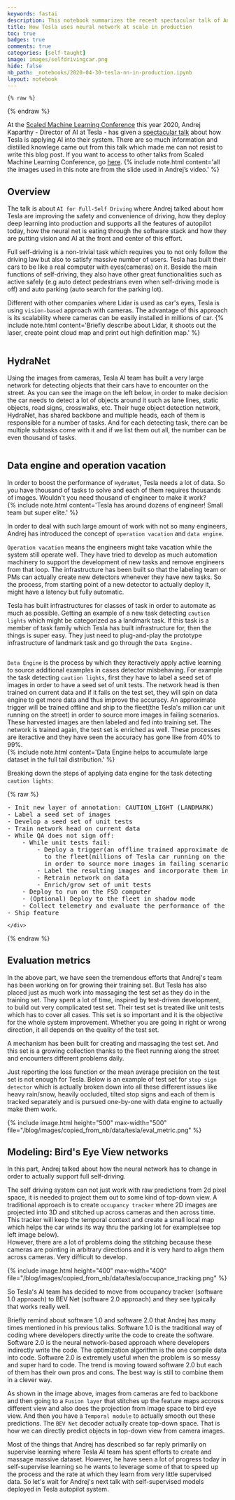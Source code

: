 ```yaml
---
keywords: fastai
description: This notebook summarizes the recent spectacular talk of Andrej Kaparthy showing how Tesla is using neural network at scale in production.
title: How Tesla uses neural network at scale in production
toc: true 
badges: true
comments: true
categories: [self-taught]
image: images/selfdrivingcar.png
hide: false
nb_path: _notebooks/2020-04-30-tesla-nn-in-production.ipynb
layout: notebook
---
```


<!--
#################################################
### THIS FILE WAS AUTOGENERATED! DO NOT EDIT! ###
#################################################
# file to edit: _notebooks/2020-04-30-tesla-nn-in-production.ipynb
-->

<div class="container" id="notebook-container">
        
    {% raw %}
    
<div class="cell border-box-sizing code_cell rendered">

</div>
    {% endraw %}

<div class="cell border-box-sizing text_cell rendered"><div class="inner_cell">
<div class="text_cell_render border-box-sizing rendered_html">
<p>At the <a href="http://scaledml.org/2020/">Scaled Machine Learning Conference</a> this year 2020, Andrej Kaparthy - Director of AI at Tesla - has given a <a href="https://www.youtube.com/watch?time_continue=1&amp;v=hx7BXih7zx8&amp;feature=emb_logo">spectacular talk</a> about how Tesla is applying AI into their system. There are so much information and distilled knowlege came out from this talk which made me can not resist to write this blog post. If you want to access to other talks from Scaled Machine Learning Conference, go <a href="https://info.matroid.com/scaledml-media-archive-preview">here</a>.
{% include note.html content='all the images used in this note are from the slide used in Andrej&#8217;s video.' %}</p>

</div>
</div>
</div>
<div class="cell border-box-sizing text_cell rendered"><div class="inner_cell">
<div class="text_cell_render border-box-sizing rendered_html">
<h2 id="Overview">Overview<a class="anchor-link" href="#Overview"> </a></h2><p>The talk is about <code>AI for Full-Self Driving</code> where Andrej talked about how Tesla are improving the safety and convenience of driving, how they deploy deep learning into production and supports all the features of autopilot today, how the neural net is eating through the software stack and how they are putting vision and AI at the front and center of this effort.</p>

</div>
</div>
</div>
<div class="cell border-box-sizing text_cell rendered"><div class="inner_cell">
<div class="text_cell_render border-box-sizing rendered_html">
<p>Full self-driving is a non-trivial task which requires you to not only follow the driving law but also to satisfy  massive number of users. Tesla has built their cars to be like a real computer with eyes(cameras) on it. Beside the main functions of self-driving, they also have other great functionalities such as active safely (e.g auto detect pedestrians even when self-driving mode is off) and auto parking (auto search for the parking lot).</p>
<p>Different with other companies where Lidar is used as car's eyes, Tesla is using <code>vision-based</code> approach with cameras. The advantage of this approach is its scalability where cameras can be easily installed in millions of car. 
{% include note.html content='Briefly describe about Lidar, it shoots out the laser, create point cloud map and print out high definition map.' %}</p>

</div>
</div>
</div>
<div class="cell border-box-sizing text_cell rendered"><div class="inner_cell">
<div class="text_cell_render border-box-sizing rendered_html">
<p><img src="/blog/images/copied_from_nb/data/tesla/visionapproach.png" alt=""></p>

</div>
</div>
</div>
<div class="cell border-box-sizing text_cell rendered"><div class="inner_cell">
<div class="text_cell_render border-box-sizing rendered_html">
<h2 id="HydraNet">HydraNet<a class="anchor-link" href="#HydraNet"> </a></h2><p>Using the images from cameras, Tesla AI team has built a very large network for detecting objects that their cars have to encounter on the street. As you can see the image on the left below, in order to make decision the car needs to detect a lot of objects around it such as lane lines, static objects, road signs, crosswalks, etc.
Their huge object detection network, HydraNet, has shared backbone and multiple heads, each of them is responsible for a number of tasks.  And for each detecting task, there can be multiple subtasks come with it and if we list them out all, the number can be even thousand of tasks.</p>
<p><img src="/blog/images/copied_from_nb/data/tesla/hydranet.png" alt=""></p>

</div>
</div>
</div>
<div class="cell border-box-sizing text_cell rendered"><div class="inner_cell">
<div class="text_cell_render border-box-sizing rendered_html">
<h2 id="Data-engine-and-operation-vacation">Data engine and operation vacation<a class="anchor-link" href="#Data-engine-and-operation-vacation"> </a></h2>
</div>
</div>
</div>
<div class="cell border-box-sizing text_cell rendered"><div class="inner_cell">
<div class="text_cell_render border-box-sizing rendered_html">
<p>In order to boost the performance of <code>HydraNet</code>, Tesla needs a lot of data. So you have thousand of tasks to solve and each of them requires thousands of images. Wouldn't you need thousand of engineer to make it work?<br>
{% include note.html content='Tesla has around dozens of engineer! Small team but super elite.' %}</p>

</div>
</div>
</div>
<div class="cell border-box-sizing text_cell rendered"><div class="inner_cell">
<div class="text_cell_render border-box-sizing rendered_html">
<p>In order to deal with such large amount of work with not so many engineers, Andrej has introduced the concept of <code>operation vacation</code> and <code>data engine</code>.</p>
<p><code>Operation vacation</code> means the engineers might take vacation while the system still operate well. They have tried to develop as much automation machinery to support the development of new tasks and remove engineers from that loop. The infrastructure has been built so that the labeling team or PMs can actually create new detectors whenever they have new tasks. So the process, from starting point of a new detector to actually deploy it, might have a latency but fully automatic.</p>
<p>Tesla has built infrastructures for classes of task in order to automate as much as possible. Getting an example of a new task detecting <code>caution lights</code> which might be categorized as a landmark task. If this task is a member of task family which Tesla has built infrastructure for, then the things is super easy. They just need to plug-and-play the prototype infrastructure of landmark task and go through the <code>Data Engine.</code></p>
<p><img src="/blog/images/copied_from_nb/data/tesla/op_vac_dataengine.png" alt=""></p>

</div>
</div>
</div>
<div class="cell border-box-sizing text_cell rendered"><div class="inner_cell">
<div class="text_cell_render border-box-sizing rendered_html">
<p><code>Data Engine</code> is the process by which they iteractively apply active learning to source additional examples in cases detector misbehaving. For example the task detecting <code>caution lights</code>, first they have to label a seed set of images in order to have a seed set of unit tests. The network head is then trained on current data and if it fails on the test set, they will spin on data engine to get more data and thus improve the accuracy. An approximate trigger will be trained offline and ship to the fleet(the Tesla's million car unit running on the street) in order to source more images in failing scenarios. These harvested images are then labeled and fed into  training set. The network is trained again, the test set is enriched as well. These processes are iteractive and they have seen the accuracy has gone like from 40% to 99%.<br>
{% include note.html content='Data Engine helps to accumulate large dataset in the full tail distribution.' %}</p>

</div>
</div>
</div>
<div class="cell border-box-sizing text_cell rendered"><div class="inner_cell">
<div class="text_cell_render border-box-sizing rendered_html">
<p>Breaking down the steps of applying data engine for the task detecting <code>caution lights</code>:</p>

</div>
</div>
</div>
    {% raw %}
    
<div class="cell border-box-sizing code_cell rendered">
<div class="input">

<div class="inner_cell">
    <div class="input_area">
<div class=" highlight hl-ipython3"><pre><span></span><span class="o">-</span> <span class="n">Init</span> <span class="n">new</span> <span class="n">layer</span> <span class="n">of</span> <span class="n">annotation</span><span class="p">:</span> <span class="n">CAUTION_LIGHT</span> <span class="p">(</span><span class="n">LANDMARK</span><span class="p">)</span>
<span class="o">-</span> <span class="n">Label</span> <span class="n">a</span> <span class="n">seed</span> <span class="nb">set</span> <span class="n">of</span> <span class="n">images</span>
<span class="o">-</span> <span class="n">Develop</span> <span class="n">a</span> <span class="n">seed</span> <span class="nb">set</span> <span class="n">of</span> <span class="n">unit</span> <span class="n">tests</span>
<span class="o">-</span> <span class="n">Train</span> <span class="n">network</span> <span class="n">head</span> <span class="n">on</span> <span class="n">current</span> <span class="n">data</span> 
<span class="o">-</span> <span class="n">While</span> <span class="n">QA</span> <span class="n">does</span> <span class="ow">not</span> <span class="n">sign</span> <span class="n">off</span><span class="p">:</span>
    <span class="o">-</span> <span class="n">While</span> <span class="n">unit</span> <span class="n">tests</span> <span class="n">fail</span><span class="p">:</span>
        <span class="o">-</span> <span class="n">Deploy</span> <span class="n">a</span> <span class="n">trigger</span><span class="p">(</span><span class="n">an</span> <span class="n">offline</span> <span class="n">trained</span> <span class="n">approximate</span> <span class="n">detector</span><span class="p">)</span> 
          <span class="n">to</span> <span class="n">the</span> <span class="n">fleet</span><span class="p">(</span><span class="n">millions</span> <span class="n">of</span> <span class="n">Tesla</span> <span class="n">car</span> <span class="n">running</span> <span class="n">on</span> <span class="n">the</span> <span class="n">street</span><span class="p">)</span> 
          <span class="ow">in</span> <span class="n">order</span> <span class="n">to</span> <span class="n">source</span> <span class="n">more</span> <span class="n">images</span> <span class="ow">in</span> <span class="n">failing</span> <span class="n">scenarios</span><span class="o">.</span> 
        <span class="o">-</span> <span class="n">Label</span> <span class="n">the</span> <span class="n">resulting</span> <span class="n">images</span> <span class="ow">and</span> <span class="n">incorporate</span> <span class="n">them</span> <span class="n">into</span> <span class="n">the</span> <span class="n">training</span> <span class="nb">set</span><span class="o">.</span>
        <span class="o">-</span> <span class="n">Retrain</span> <span class="n">network</span> <span class="n">on</span> <span class="n">data</span> 
        <span class="o">-</span> <span class="n">Enrich</span><span class="o">/</span><span class="n">grow</span> <span class="nb">set</span> <span class="n">of</span> <span class="n">unit</span> <span class="n">tests</span>
    <span class="o">-</span> <span class="n">Deploy</span> <span class="n">to</span> <span class="n">run</span> <span class="n">on</span> <span class="n">the</span> <span class="n">FSD</span> <span class="n">computer</span>
    <span class="o">-</span> <span class="p">(</span><span class="n">Optional</span><span class="p">)</span> <span class="n">Deploy</span> <span class="n">to</span> <span class="n">the</span> <span class="n">fleet</span> <span class="ow">in</span> <span class="n">shadow</span> <span class="n">mode</span>
    <span class="o">-</span> <span class="n">Collect</span> <span class="n">telemetry</span> <span class="ow">and</span> <span class="n">evaluate</span> <span class="n">the</span> <span class="n">performance</span> <span class="n">of</span> <span class="n">the</span> <span class="n">feature</span>
<span class="o">-</span> <span class="n">Ship</span> <span class="n">feature</span>
</pre></div>

    </div>
</div>
</div>

</div>
    {% endraw %}

<div class="cell border-box-sizing text_cell rendered"><div class="inner_cell">
<div class="text_cell_render border-box-sizing rendered_html">
<h2 id="Evaluation-metrics">Evaluation metrics<a class="anchor-link" href="#Evaluation-metrics"> </a></h2>
</div>
</div>
</div>
<div class="cell border-box-sizing text_cell rendered"><div class="inner_cell">
<div class="text_cell_render border-box-sizing rendered_html">
<p>In the above part, we have seen the tremendous efforts that Andrej's team has been working on for growing their training set. But Tesla has also placed just as much work into massaging the test set as they do in the training set. They spent a lot of time, inspired by test-driven development, to build out very complicated test set. Their test set is treated like unit tests which has to cover all cases. This set is so important and it is the objective for the whole system improvement. Whether you are going in right or wrong direction, it all depends on the quality of the test set.</p>
<p>A mechanism has been built for creating and massaging the test set. And this set is a growing collection thanks to the fleet running along the street and encounters different problems daily.</p>
<p>Just reporting the loss function or the mean average precision on the test set is not enough for Tesla. Below is an example of test set for <code>stop sign detector</code> which is actually broken down into all these different issues like heavy rain/snow, heavily occluded, tilted stop signs and each of them is tracked separately and is pursued one-by-one with data engine to actually make them work.</p>

</div>
</div>
</div>
<div class="cell border-box-sizing text_cell rendered"><div class="inner_cell">
<div class="text_cell_render border-box-sizing rendered_html">
<p>{% include image.html height="500" max-width="500" file="/blog/images/copied_from_nb/data/tesla/eval_metric.png" %}</p>

</div>
</div>
</div>
<div class="cell border-box-sizing text_cell rendered"><div class="inner_cell">
<div class="text_cell_render border-box-sizing rendered_html">
<h2 id="Modeling:-Bird's-Eye-View-networks">Modeling: Bird's Eye View networks<a class="anchor-link" href="#Modeling:-Bird's-Eye-View-networks"> </a></h2><p>In this part, Andrej talked about how the neural network has to change in order to actually support full self-driving.</p>
<p>The self driving system can not just work with raw predictions from 2d pixel space, it is needed to project them out to some kind of top-down view. A traditional approach is to create <code>occupancy tracker</code> where 2D images are projected into 3D and stitched up across cameras and then across time. This tracker will keep the temporal context  and create a small local map which helps the car winds its way thru the parking lot for example(see top left image below).<br>
However, there are a lot of problems doing the stitching because these cameras are pointing in arbitrary directions and it is very hard to align them across cameras. Very difficult to develop.</p>
<p>{% include image.html height="400" max-width="400" file="/blog/images/copied_from_nb/data/tesla/occupance_tracking.png" %}</p>

</div>
</div>
</div>
<div class="cell border-box-sizing text_cell rendered"><div class="inner_cell">
<div class="text_cell_render border-box-sizing rendered_html">
<p>So Tesla's AI team has decided to move from occupancy tracker (software 1.0 approach) to BEV Net (software 2.0 approach) and they see typically that works really well.</p>
<p>Briefly remind about software 1.0 and software 2.0 that Andrej has many times mentioned in his previous talks. Software 1.0 is the traditional way of coding where developers directly write the code to create the software.
Software 2.0 is the neural network-based approach where developers indirectly write the code. The optimization algorithm is the one compile data into code. Software 2.0 is extremely useful when the problem is so messy and super hard to code. The trend is moving toward software 2.0 but each of them has their own pros and cons. The best way is still to combine them in a clever way.
<img src="/blog/images/copied_from_nb/data/tesla/BEV.png" alt=""></p>

</div>
</div>
</div>
<div class="cell border-box-sizing text_cell rendered"><div class="inner_cell">
<div class="text_cell_render border-box-sizing rendered_html">
<p>As shown in the image above, images from cameras are fed to backbone and then going to a <code>Fusion layer</code> that stitches up the feature maps accross different view and also does the projection from image space to bird eye view. And then you have a <code>Temporal module</code> to actually smooth out these predictions. The <code>BEV Net</code> decoder actually create top-down space. That is how we can directly predict objects in top-down view from camera images.</p>
<p>Most of the things that Andrej has described so far reply primarily on supervise learning where Tesla AI team has spent efforts to create and massage massive dataset. However, he have seen a lot of progress today in self-supervise learning so he wants to leverage some of that to speed up the process and the rate at which they learn from very little supervised data. So let's wait for Andrej's next talk with self-supervised models deployed in Tesla autopilot system.</p>

</div>
</div>
</div>
</div>
 


